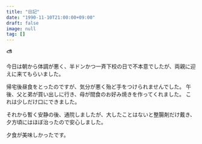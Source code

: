 ```yaml
---
title: "日記"
date: "1990-11-10T21:00:00+09:00"
draft: false
image: null
tag: []
---
```


__⛅__

今日は朝から体調が悪く、半ドンかつ一斉下校の日で不本意でしたが、両親に迎えに来てもらいました。

帰宅後昼食をとったのですが、気分が悪く殆ど手をつけられませんでした。
午後、父と弟が買い出しに行き、母が間食のお好み焼きを作ってくれました。
これは少しだけ口にできました。

それから暫く安静の後、通院しましたが、大したことはないと整腸剤だけ戴き、夕方頃にはほぼ治ったので安心しました。

夕食が美味しかったです。
